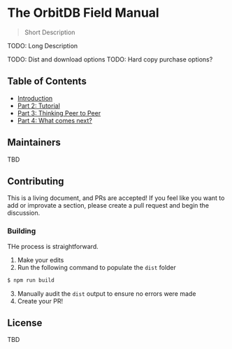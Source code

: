 # The OrbitDB Field Manual

> Short Description

TODO: Long Description

TODO: Dist and download options
TODO: Hard copy purchase options?

## Table of Contents

- [Introduction](./00_Introduction)
- [Part 2: Tutorial](./02_Tutorial)
- [Part 3: Thinking Peer to Peer](./03_Thinking_Peer_to_Peer)
- [Part 4: What comes next?](./04_What_next)

## Maintainers

TBD

## Contributing

This is a living document, and PRs are accepted! If you feel like you want to add or improvate a section, please create a pull request and begin the discussion.

### Building

THe process is straightforward. 

1. Make your edits
2. Run the following command to populate the `dist` folder
```bash
$ npm run build
```
3. Manually audit the `dist` output to ensure no errors were made
4. Create your PR!

## License

TBD
